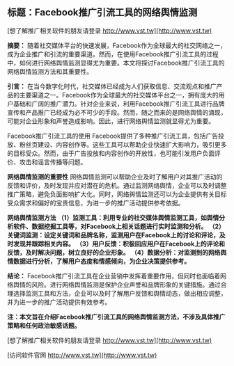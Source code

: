 ## **标题：Facebook推广引流工具的网络舆情监测**

[想了解推广相关软件的朋友请登录 http://www.vst.tw](http://www.vst.tw)

**摘要：**
随着社交媒体平台的快速发展，Facebook作为全球最大的社交网络之一，成为企业推广和引流的重要渠道。然而，在使用Facebook推广引流工具的过程中，如何进行网络舆情监测显得尤为重要。本文将探讨Facebook推广引流工具的网络舆情监测方法和其重要性。

**引言：**
在当今数字化时代，社交媒体已经成为人们获取信息、交流观点和推广产品的主要渠道之一。Facebook作为全球最大的社交媒体平台之一，拥有庞大的用户基础和广阔的推广潜力。针对企业来说，利用Facebook推广引流工具进行品牌宣传和产品推广已经成为必不可少的手段。然而，随之而来的是网络舆情的涌现，可能对企业形象和声誉造成影响。因此，进行网络舆情监测就显得尤为重要。

Facebook推广引流工具的使用
Facebook提供了多种推广引流工具，包括广告投放、粉丝页建设、内容创作等。这些工具可以帮助企业快速扩大影响力，吸引更多的目标受众。然而，由于广告投放和内容创作的开放性，也可能引发用户负面评价、攻击和谣言传播等问题。

**网络舆情监测的重要性**
网络舆情监测可以帮助企业及时了解用户对其推广活动的反馈和评价，及时发现并应对潜在的危机。通过监测网络舆情，企业可以及时调整推广策略，避免负面影响扩大化。同时，网络舆情监测还可以为企业提供有关目标受众需求和偏好的宝贵信息，为进一步的推广活动提供参考依据。

**网络舆情监测方法**
**（1）监测工具：利用专业的社交媒体舆情监测工具，如舆情分析软件、数据挖掘工具等，对Facebook上相关话题进行实时监测和分析。**
**（2）关键词监测：设定关键词和品牌名称，监测用户在Facebook上的讨论和评论，及时发现并跟踪相关内容。**
**（3）用户反馈：积极回应用户在Facebook上的评论和反馈，及时解决问题，树立良好的企业形象。**
**（4）数据分析：对监测到的网络舆情数据进行分析，了解用户态度和情感倾向，为企业决策提供参考。**

**结论：**
Facebook推广引流工具在企业营销中发挥着重要作用，但同时也面临着网络舆情的风险。进行网络舆情监测是保护企业声誉和品牌形象的关键措施。通过合理选择监测工具和方法，企业可以及时了解用户反馈和舆情动态，做出相应调整，并为进一步的推广活动提供有效参考。

**注：本文旨在介绍Facebook推广引流工具的网络舆情监测方法，不涉及具体推广策略和任何政治敏感话题。**

[想了解推广相关软件的朋友请登录 http://www.vst.tw](http://www.vst.tw)


[访问软件官网 http://www.vst.tw](http://www.vst.tw)
